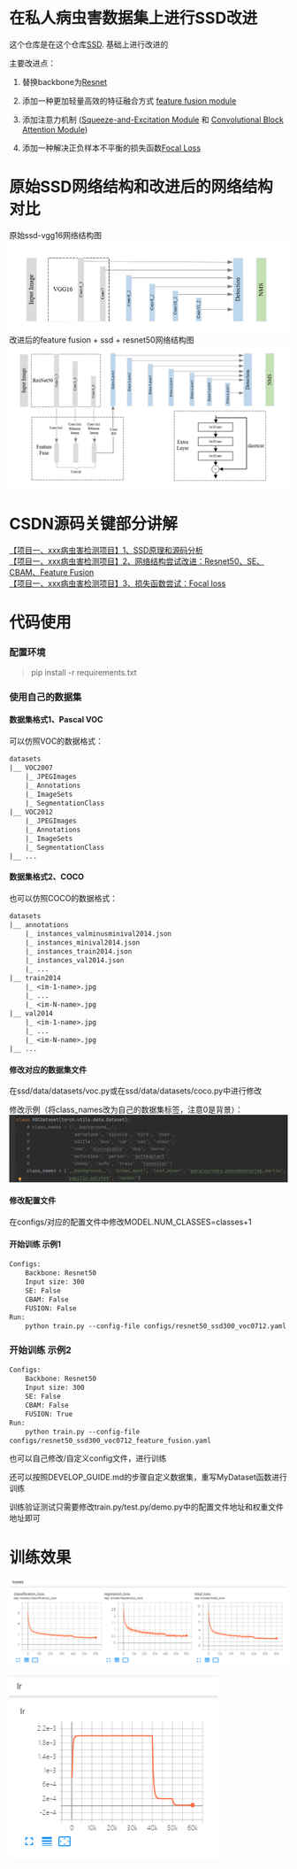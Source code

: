 # 在私人病虫害数据集上进行SSD改进

这个仓库是在这个仓库[SSD](https://github.com/lufficc/SSD). 基础上进行改进的

主要改进点：
 1) 替换backbone为[Resnet](https://arxiv.org/abs/1512.03385)   

 2) 添加一种更加轻量高效的特征融合方式 [feature fusion module](https://arxiv.org/abs/1712.00960v1)   

 3) 添加注意力机制 ([Squeeze-and-Excitation Module](https://arxiv.org/abs/1709.01507) 和 [Convolutional Block Attention Module](https://arxiv.org/abs/1807.06521))      

 4) 添加一种解决正负样本不平衡的损失函数[Focal Loss](https://arxiv.org/abs/1708.02002)   


# 原始SSD网络结构和改进后的网络结构对比
原始ssd-vgg16网络结构图   
![](figures/ssd-vgg.png)   
改进后的feature fusion + ssd + resnet50网络结构图
![](figures/ffssd-resnet.png)


# CSDN源码关键部分讲解
[【项目一、xxx病虫害检测项目】1、SSD原理和源码分析](https://blog.csdn.net/qq_38253797/article/details/124209855)   
[【项目一、xxx病虫害检测项目】2、网络结构尝试改进：Resnet50、SE、CBAM、Feature Fusion](https://blog.csdn.net/qq_38253797/article/details/124267280)   
[【项目一、xxx病虫害检测项目】3、损失函数尝试：Focal loss](https://blog.csdn.net/qq_38253797/article/details/124295382)      





# 代码使用

### 配置环境
>pip install -r requirements.txt

### 使用自己的数据集
#### 数据集格式1、Pascal VOC

可以仿照VOC的数据格式：
```
datasets
|__ VOC2007
    |_ JPEGImages
    |_ Annotations
    |_ ImageSets
    |_ SegmentationClass
|__ VOC2012
    |_ JPEGImages
    |_ Annotations
    |_ ImageSets
    |_ SegmentationClass
|__ ...
```

#### 数据集格式2、COCO

也可以仿照COCO的数据格式：
```
datasets
|__ annotations
    |_ instances_valminusminival2014.json
    |_ instances_minival2014.json
    |_ instances_train2014.json
    |_ instances_val2014.json
    |_ ...
|__ train2014
    |_ <im-1-name>.jpg
    |_ ...
    |_ <im-N-name>.jpg
|__ val2014
    |_ <im-1-name>.jpg
    |_ ...
    |_ <im-N-name>.jpg
|__ ...
```
#### 修改对应的数据集文件
在ssd/data/datasets/voc.py或在ssd/data/datasets/coco.py中进行修改

修改示例（将class_names改为自己的数据集标签，注意0是背景）：
![img.png](figures/dataset.png)

#### 修改配置文件
在configs/对应的配置文件中修改MODEL.NUM_CLASSES=classes+1



#### 开始训练 示例1
    Configs:
        Backbone: Resnet50
        Input size: 300
        SE: False
        CBAM: False
        FUSION: False
    Run:
        python train.py --config-file configs/resnet50_ssd300_voc0712.yaml
        
### 开始训练 示例2
    Configs:
        Backbone: Resnet50   
        Input size: 300
        SE: False      
        CBAM: False
        FUSION: True
    Run:
        python train.py --config-file configs/resnet50_ssd300_voc0712_feature_fusion.yaml

也可以自己修改/自定义config文件，进行训练

还可以按照DEVELOP_GUIDE.md的步骤自定义数据集，重写MyDataset函数进行训练

训练验证测试只需要修改train.py/test.py/demo.py中的配置文件地址和权重文件地址即可


# 训练效果

![损失函数](figures/losses.png)

![学习率](figures/lr.png)

